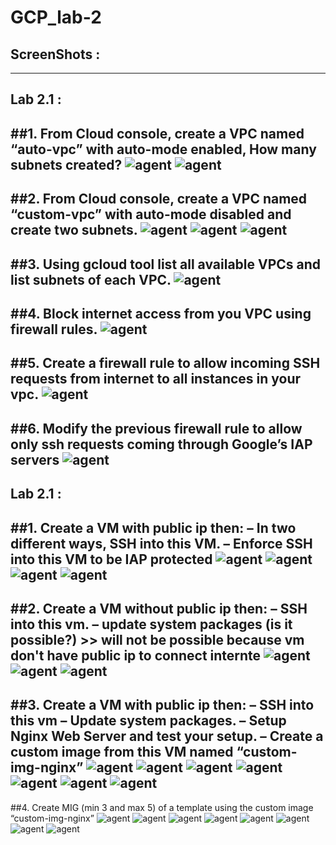 # GCP_lab-2

## ScreenShots :
-----------------------------------------------------------------
## Lab 2.1 :

##1. From Cloud console, create a VPC named “auto-vpc” with auto-mode enabled,
How many subnets created?
![agent](https://github.com/Badawi02/GCP/blob/main/lab-2/images/1.1.0.png)
![agent](https://github.com/Badawi02/GCP/blob/main/lab-2/images/1.1.1.png)
-----------------------------------------------------------------
##2. From Cloud console, create a VPC named “custom-vpc” with auto-mode disabled and create two subnets.
![agent](https://github.com/Badawi02/GCP/blob/main/lab-2/images/1.2.0.png)
![agent](https://github.com/Badawi02/GCP/blob/main/lab-2/images/1.2.1.png)
![agent](https://github.com/Badawi02/GCP/blob/main/lab-2/images/1.2.2.png)
-----------------------------------------------------------------
##3. Using gcloud tool list all available VPCs and list subnets of each VPC.
![agent](https://github.com/Badawi02/GCP/blob/main/lab-2/images/1.3.0.png)
-----------------------------------------------------------------
##4. Block internet access from you VPC using firewall rules.
![agent](https://github.com/Badawi02/GCP/blob/main/lab-2/images/1.4.0.png)
-----------------------------------------------------------------
##5. Create a firewall rule to allow incoming SSH requests from internet to all instances in your vpc.
![agent](https://github.com/Badawi02/GCP/blob/main/lab-2/images/1.5.0.png)
-----------------------------------------------------------------
##6. Modify the previous firewall rule to allow only ssh requests coming through Google’s IAP servers
![agent](https://github.com/Badawi02/GCP/blob/main/lab-2/images/1.6.0.png)
-----------------------------------------------------------------



## Lab 2.1 :

##1. Create a VM with public ip then:
– In two different ways, SSH into this VM.
– Enforce SSH into this VM to be IAP protected
![agent](https://github.com/Badawi02/GCP/blob/main/lab-2/images/2.1.0.png)
![agent](https://github.com/Badawi02/GCP/blob/main/lab-2/images/2.1.1.png)
![agent](https://github.com/Badawi02/GCP/blob/main/lab-2/images/2.1.2.png)
![agent](https://github.com/Badawi02/GCP/blob/main/lab-2/images/2.1.3.png)
-----------------------------------------------------------------
##2. Create a VM without public ip then:
– SSH into this vm.
– update system packages (is it possible?) >> will not be possible because vm don't have public ip to connect internte
![agent](https://github.com/Badawi02/GCP/blob/main/lab-2/images/2.2.0.png)
![agent](https://github.com/Badawi02/GCP/blob/main/lab-2/images/2.2.1.png)
![agent](https://github.com/Badawi02/GCP/blob/main/lab-2/images/2.2.2.png)
-----------------------------------------------------------------
##3. Create a VM with public ip then:
– SSH into this vm 
– Update system packages.
– Setup Nginx Web Server and test your setup.
– Create a custom image from this VM named “custom-img-nginx”
![agent](https://github.com/Badawi02/GCP/blob/main/lab-2/images/2.3.0.png)
![agent](https://github.com/Badawi02/GCP/blob/main/lab-2/images/2.3.1.png)
![agent](https://github.com/Badawi02/GCP/blob/main/lab-2/images/2.3.2.png)
![agent](https://github.com/Badawi02/GCP/blob/main/lab-2/images/2.3.3.png)
![agent](https://github.com/Badawi02/GCP/blob/main/lab-2/images/2.3.4.png)
![agent](https://github.com/Badawi02/GCP/blob/main/lab-2/images/2.3.5.png)
![agent](https://github.com/Badawi02/GCP/blob/main/lab-2/images/2.3.6.png)
-----------------------------------------------------------------
##4. Create MIG (min 3 and max 5) of a template using the custom image “custom-img-nginx”
![agent](https://github.com/Badawi02/GCP/blob/main/lab-2/images/2.4.0.png)
![agent](https://github.com/Badawi02/GCP/blob/main/lab-2/images/2.4.1.png)
![agent](https://github.com/Badawi02/GCP/blob/main/lab-2/images/2.4.2.png)
![agent](https://github.com/Badawi02/GCP/blob/main/lab-2/images/2.4.3.png)
![agent](https://github.com/Badawi02/GCP/blob/main/lab-2/images/2.4.4.png)
![agent](https://github.com/Badawi02/GCP/blob/main/lab-2/images/2.4.5.png)
![agent](https://github.com/Badawi02/GCP/blob/main/lab-2/images/2.4.6.png)
![agent](https://github.com/Badawi02/GCP/blob/main/lab-2/images/2.4.7.png)

